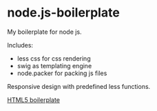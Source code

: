 node.js-boilerplate
===================

My boilerplate for node js.

Includes:
  - less css for css rendering
  - swig as templating engine
  - node.packer for packing js files

Responsive design with predefined less functions.

[HTML5 boilerplate](http://html5boilerplate.com/)
